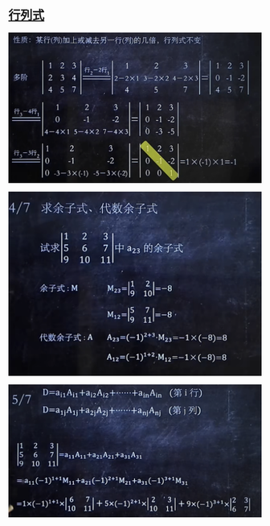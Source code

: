 # [`行列式`](https://www.bilibili.com/video/BV1fv411y7YY/?p=2&spm_id_from=pageDriver&vd_source=880fb5bb8d91c4fa75a3e13e1cf5579f)

![](./__assets__/行列式-2023-01-24-17-40-37.png)

![](./__assets__/行列式-2023-01-24-18-00-47.png)

![](./__assets__/行列式-2023-01-24-18-04-00.png)
